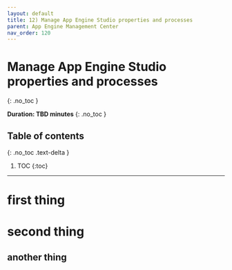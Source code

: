 ```yaml
---
layout: default
title: 12) Manage App Engine Studio properties and processes
parent: App Engine Management Center
nav_order: 120
---
```


# Manage App Engine Studio properties and processes
{: .no_toc }

**Duration: TBD minutes**
{: .no_toc }

## Table of contents
{: .no_toc .text-delta }

1. TOC
{:toc}

---

# first thing

# second thing

## another thing